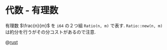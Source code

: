 # 代数 - 有理数

有理数 $\frac{n}{m}$ を `i64` の２つ組 `Ratio(n, m)` で表す.
`Ratio::new(n, m)` は約分を行うがその分コストがあるので注意.

@[rust](algebra.ratio.rs)
